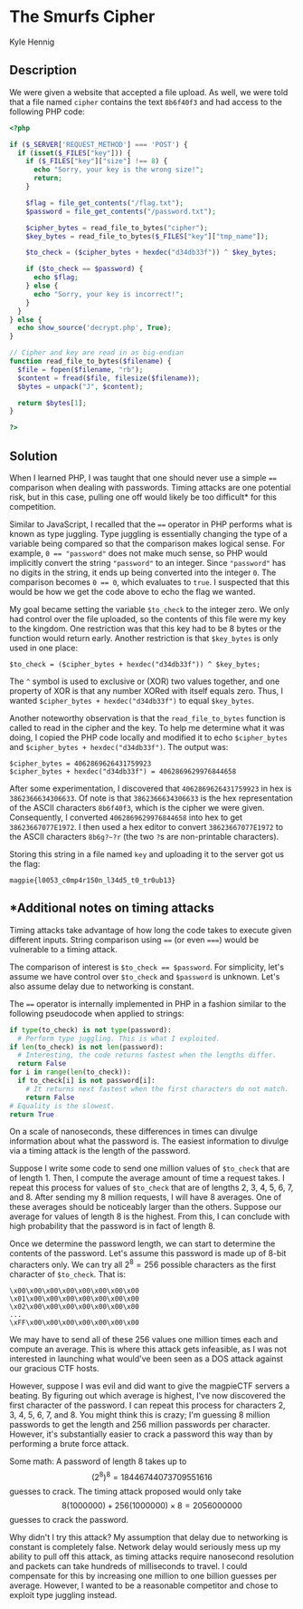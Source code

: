# The Smurfs Cipher

Kyle Hennig

## Description

We were given a website that accepted a file upload.
As well, we were told that a file named `cipher` contains the text `8b6f40f3` and had access to the following PHP code:

```php
<?php

if ($_SERVER['REQUEST_METHOD'] === 'POST') {
  if (isset($_FILES["key"])) {
    if ($_FILES["key"]["size"] !== 8) {
      echo "Sorry, your key is the wrong size!";
      return;
    }

    $flag = file_get_contents("/flag.txt");
    $password = file_get_contents("/password.txt");

    $cipher_bytes = read_file_to_bytes("cipher");
    $key_bytes = read_file_to_bytes($_FILES["key"]["tmp_name"]);

    $to_check = ($cipher_bytes + hexdec("d34db33f")) ^ $key_bytes;

    if ($to_check == $password) {
      echo $flag;
    } else {
      echo "Sorry, your key is incorrect!";
    }
  }
} else {
  echo show_source('decrypt.php', True);
}

// Cipher and key are read in as big-endian
function read_file_to_bytes($filename) {
  $file = fopen($filename, "rb");
  $content = fread($file, filesize($filename));
  $bytes = unpack("J", $content);

  return $bytes[1];
}

?>
```

## Solution

When I learned PHP, I was taught that one should never use a simple `==` comparison when dealing with passwords.
Timing attacks are one potential risk, but in this case, pulling one off would likely be too difficult\* for this competition.

Similar to JavaScript, I recalled that the `==` operator in PHP performs what is known as type juggling.
Type juggling is essentially changing the type of a variable being compared so that the comparison makes logical sense.
For example, `0 == "password"` does not make much sense, so PHP would implicitly convert the string `"password"` to an integer.
Since `"password"` has no digits in the string, it ends up being converted into the integer `0`.
The comparison becomes `0 == 0`, which evaluates to `true`.
I suspected that this would be how we get the code above to echo the flag we wanted.

My goal became setting the variable `$to_check` to the integer zero.
We only had control over the file uploaded, so the contents of this file were my key to the kingdom.
One restriction was that this key had to be 8 bytes or the function would return early.
Another restriction is that `$key_bytes` is only used in one place:

```
$to_check = ($cipher_bytes + hexdec("d34db33f")) ^ $key_bytes;
```

The `^` symbol is used to exclusive or (XOR) two values together, and one property of XOR is that any number XORed with itself equals zero.
Thus, I wanted `$cipher_bytes + hexdec("d34db33f")` to equal `$key_bytes`.

Another noteworthy observation is that the `read_file_to_bytes` function is called to read in the cipher and the key.
To help me determine what it was doing, I copied the PHP code locally and modified it to echo `$cipher_bytes` and `$cipher_bytes + hexdec("d34db33f")`.
The output was:

```
$cipher_bytes = 4062869626431759923
$cipher_bytes + hexdec("d34db33f") = 4062869629976844658
```

After some experimentation, I discovered that `4062869626431759923` in hex is `3862366634306633`.
Of note is that `3862366634306633` is the hex representation of the ASCII characters `8b6f40f3`, which is the cipher we were given.
Consequently, I converted `4062869629976844658` into hex to get `38623667077E1972`.
I then used a hex editor to convert `38623667077E1972` to the ASCII characters `8b6g?~?r` (the two `?`s are non-printable characters).

Storing this string in a file named `key` and uploading it to the server got us the flag:

```
magpie{l0053_c0mp4r150n_l34d5_t0_tr0ub13}
```

## \*Additional notes on timing attacks

Timing attacks take advantage of how long the code takes to execute given different inputs.
String comparison using `==` (or even `===`) would be vulnerable to a timing attack.

The comparison of interest is `$to_check == $password`.
For simplicity, let's assume we have control over `$to_check` and `$password` is unknown.
Let's also assume delay due to networking is constant.

The `==` operator is internally implemented in PHP in a fashion similar to the following pseudocode when applied to strings:

```python
if type(to_check) is not type(password):
  # Perform type juggling. This is what I exploited.
if len(to_check) is not len(password):
  # Interesting, the code returns fastest when the lengths differ.
  return False
for i in range(len(to_check)):
  if to_check[i] is not password[i]:
    # It returns next fastest when the first characters do not match.
    return False
# Equality is the slowest.
return True
```

On a scale of nanoseconds, these differences in times can divulge information about what the password is.
The easiest information to divulge via a timing attack is the length of the password.

Suppose I write some code to send one million values of `$to_check` that are of length 1.
Then, I compute the average amount of time a request takes.
I repeat this process for values of `$to_check` that are of lengths 2, 3, 4, 5, 6, 7, and 8.
After sending my 8 million requests, I will have 8 averages.
One of these averages should be noticeably larger than the others.
Suppose our average for values of length 8 is the highest.
From this, I can conclude with high probability that the password is in fact of length 8.

Once we determine the password length, we can start to determine the contents of the password.
Let's assume this password is made up of 8-bit characters only.
We can try all $2^8 = 256$ possible characters as the first character of `$to_check`.
That is:

```
\x00\x00\x00\x00\x00\x00\x00\x00
\x01\x00\x00\x00\x00\x00\x00\x00
\x02\x00\x00\x00\x00\x00\x00\x00
...
\xFF\x00\x00\x00\x00\x00\x00\x00
```

We may have to send all of these 256 values one million times each and compute an average.
This is where this attack gets infeasible, as I was not interested in launching what would've been seen as a DOS attack against our gracious CTF hosts.

However, suppose I was evil and did want to give the magpieCTF servers a beating.
By figuring out which average is highest, I've now discovered the first character of the password.
I can repeat this process for characters 2, 3, 4, 5, 6, 7, and 8.
You might think this is crazy; I'm guessing 8 million passwords to get the length and 256 million passwords per character.
However, it's substantially easier to crack a password this way than by performing a brute force attack.

Some math:
A password of length 8 takes up to $$(2^8)^8 = 18446744073709551616$$ guesses to crack.
The timing attack proposed would only take $$8(1000000) + 256(1000000) \times 8 = 2056000000$$ guesses to crack the password.

Why didn't I try this attack?
My assumption that delay due to networking is constant is completely false.
Network delay would seriously mess up my ability to pull off this attack, as timing attacks require nanosecond resolution and packets can take hundreds of milliseconds to travel.
I could compensate for this by increasing one million to one billion guesses per average.
However, I wanted to be a reasonable competitor and chose to exploit type juggling instead.
